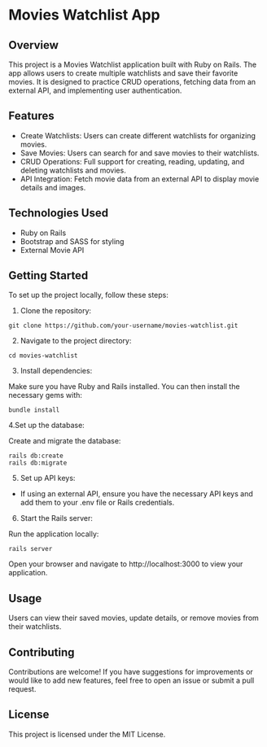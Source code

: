 # Movies Watchlist App

## Overview

This project is a Movies Watchlist application built with Ruby on Rails. The app allows users to create multiple watchlists and save their favorite movies. It is designed to practice CRUD operations, fetching data from an external API, and implementing user authentication.

## Features

* Create Watchlists: Users can create different watchlists for organizing movies.
* Save Movies: Users can search for and save movies to their watchlists.
* CRUD Operations: Full support for creating, reading, updating, and deleting watchlists and movies.
* API Integration: Fetch movie data from an external API to display movie details and images.

## Technologies Used
* Ruby on Rails
* Bootstrap and SASS for styling
* External Movie API 


## Getting Started

To set up the project locally, follow these steps:

1. Clone the repository:

```
git clone https://github.com/your-username/movies-watchlist.git
```

2. Navigate to the project directory:

```
cd movies-watchlist
```

3. Install dependencies:

Make sure you have Ruby and Rails installed. You can then install the necessary gems with:

```
bundle install
```

4.Set up the database:

Create and migrate the database:

```
rails db:create
rails db:migrate
```

5. Set up API keys:

* If using an external API, ensure you have the necessary API keys and add them to your .env file or Rails credentials.

6. Start the Rails server:

Run the application locally:

```
rails server
```

Open your browser and navigate to http://localhost:3000 to view your application.

## Usage
Users can view their saved movies, update details, or remove movies from their watchlists.

## Contributing
Contributions are welcome! If you have suggestions for improvements or would like to add new features, feel free to open an issue or submit a pull request.

## License
This project is licensed under the MIT License.
